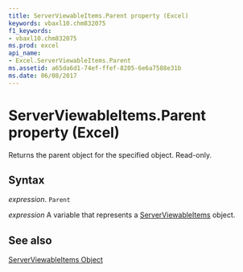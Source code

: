 ```yaml
---
title: ServerViewableItems.Parent property (Excel)
keywords: vbaxl10.chm832075
f1_keywords:
- vbaxl10.chm832075
ms.prod: excel
api_name:
- Excel.ServerViewableItems.Parent
ms.assetid: a65da6d1-74ef-ffef-8205-6e6a7588e31b
ms.date: 06/08/2017
---
```



# ServerViewableItems.Parent property (Excel)

Returns the parent object for the specified object. Read-only.


## Syntax

_expression_. `Parent`

_expression_ A variable that represents a [ServerViewableItems](./Excel.ServerViewableItems.md) object.


## See also


[ServerViewableItems Object](Excel.ServerViewableItems.md)

